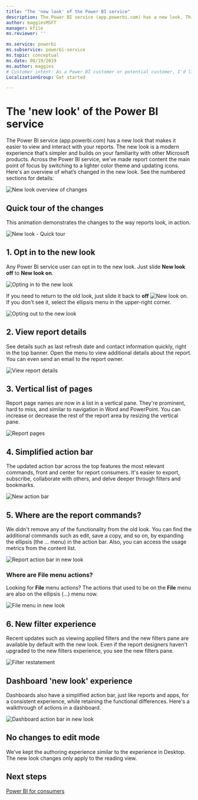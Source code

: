 ```yaml
---
title: "The 'new look' of the Power BI service"
description: The Power BI service (app.powerbi.com) has a new look. This article describes how to navigate reports using the new look. 
author: maggiesMSFT
manager: kfile
ms.reviewer: ''

ms.service: powerbi
ms.subservice: powerbi-service
ms.topic: conceptual
ms.date: 08/19/2019
ms.author: maggies
# Customer intent: As a Power BI customer or potential customer, I'd like to know what the differences are between the previous look of the Power BI service and the new look
LocalizationGroup: Get started

---
```

# The 'new look' of the Power BI service

The Power BI service (app.powerbi.com) has a new look that makes it easier to view and interact with your reports. The new look is a modern experience that’s simpler and builds on your familiarity with other Microsoft products. Across the Power BI service, we’ve made report content the main point of focus by switching to a lighter color theme and updating icons. Here's an overview of what’s changed in the new look. See the numbered sections for details:

![New look overview of changes](media/service-new-look/power-bi-new-look-changes.png)

## Quick tour of the changes

This animation demonstrates the changes to the way reports look, in action.

![New look - Quick tour](media/service-new-look/power-bi-new-look-quick-tour.gif)

## 1. Opt in to the new look

Any Power BI service user can opt in to the new look. Just slide **New look off** to **New look on**.

![Opting in to the new look](media/service-new-look/power-bi-new-look-off.png)

If you need to return to the old look, just slide it back to **off** ![New look on](media/service-new-look/power-bi-new-look-toggle-on.png). If you don't see it, select the ellipsis menu in the upper-right corner.

![Opting out to the new look](media/service-new-look/power-bi-new-look-on.png)

## 2. View report details 

See details such as last refresh date and contact information quickly, right in the top banner.  Open the menu to view additional details about the report. You can even send an email to the report owner.

![View report details](media/service-new-look/power-bi-new-look-metadata.png)

## 3. Vertical list of pages 
Report page names are now in a list in a vertical pane. They're prominent, hard to miss, and similar to navigation in Word and PowerPoint. You can increase or decrease the rest of the report area by resizing the vertical pane.

![Report pages](media/service-new-look/power-bi-new-look-report-pages.png)

## 4. Simplified action bar 

The updated action bar across the top features the most relevant commands, front and center for report consumers. It's easier to export, subscribe, collaborate with others, and delve deeper through filters and bookmarks.

![New action bar](media/service-new-look/power-bi-new-look-action-bar.png)

## 5. Where are the report commands?

We didn't remove any of the functionality from the old look. You can find the additional commands such as edit, save a copy, and so on, by expanding the ellipsis (the ... menu) in the action bar. Also, you can access the usage metrics from the content list.

![Report action bar in new look](media/service-new-look/power-bi-report-action-bar-new-look.gif)

### Where are File menu actions?

Looking for **File** menu actions? The actions that used to be on the **File** menu are also on the ellipsis (...) menu now. 

![File menu in new look](media/service-new-look/power-bi-file-menu-new-look.gif)

## 6. New filter experience

Recent updates such as viewing applied filters and the new filters pane are available by default with the new look. Even if the report designers haven't upgraded to the new filters experience, you see the new filters pane.

![Filter restatement](media/service-new-look/power-bi-new-look-filters.png)

## Dashboard 'new look' experience 

Dashboards also have a simplified action bar, just like reports and apps, for a consistent experience, while retaining the functional differences. Here's a walkthrough of actions in a dashboard.
 
![Dashboard action bar in new look](media/service-new-look/power-bi-dashboard-action-bar-new-look.gif)

## No changes to edit mode 

We’ve kept the authoring experience similar to the experience in Desktop. The new look changes only apply to the reading view.

## Next steps

[Power BI for consumers](consumer/end-user-consumer.md)
